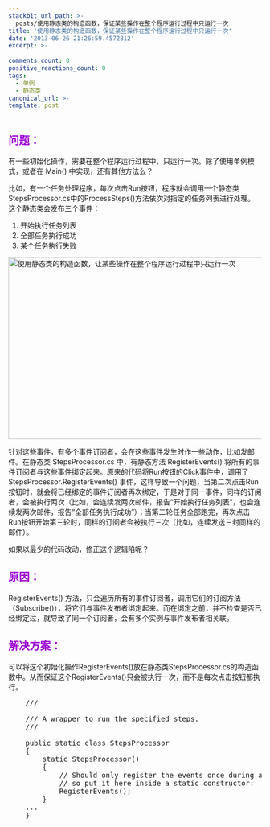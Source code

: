 ```yaml
---
stackbit_url_path: >-
  posts/使用静态类的构造函数，保证某些操作在整个程序运行过程中只运行一次
title: '使用静态类的构造函数，保证某些操作在整个程序运行过程中只运行一次'
date: '2013-06-26 21:26:59.4572812'
excerpt: >-
  
comments_count: 0
positive_reactions_count: 0
tags: 
  - 单例
  - 静态类
canonical_url: >-
template: post
---
```

<h2><font color="#9b00d3">问题：</font></h2>  <p>有一些初始化操作，需要在整个程序运行过程中，只运行一次。除了使用单例模式，或者在 Main() 中实现，还有其他方法么？</p>  <p>比如，有一个任务处理程序，每次点击Run按钮，程序就会调用一个静态类StepsProcessor.cs中的ProcessSteps()方法依次对指定的任务列表进行处理。这个静态类会发布三个事件：</p>  <ol>   <li>开始执行任务列表 </li>    <li>全部任务执行成功 </li>    <li>某个任务执行失败 </li> </ol>  <p><a href="http://zizhujy.com/blog/image.axd?picture=image_619.png"><img title="使用静态类的构造函数，让某些操作在整个程序运行过程中只运行一次" style="border-left-width: 0px; border-right-width: 0px; background-image: none; border-bottom-width: 0px; padding-top: 0px; padding-left: 0px; display: inline; padding-right: 0px; border-top-width: 0px" border="0" alt="使用静态类的构造函数，让某些操作在整个程序运行过程中只运行一次" src="http://zizhujy.com/blog/image.axd?picture=image_thumb_308.png" width="614" height="362" /></a></p>  <p>针对这些事件，有多个事件订阅者，会在这些事件发生时作一些动作，比如发邮件。在静态类 StepsProcessor.cs 中，有静态方法 RegisterEvents() 将所有的事件订阅者与这些事件绑定起来。原来的代码将Run按钮的Click事件中，调用了 StepsProcessor.RegisterEvents() 事件，这样导致一个问题，当第二次点击Run按钮时，就会将已经绑定的事件订阅者再次绑定，于是对于同一事件，同样的订阅者，会被执行两次（比如，会连续发两次邮件，报告“开始执行任务列表”，也会连续发两次邮件，报告“全部任务执行成功”）；当第二轮任务全部跑完，再次点击Run按钮开始第三轮时，同样的订阅者会被执行三次（比如，连续发送三封同样的邮件）。</p>  <p>如果以最少的代码改动，修正这个逻辑陷呢？</p>  <h2><font color="#9b00d3">原因：</font></h2>  <p>RegisterEvents() 方法，只会遍历所有的事件订阅者，调用它们的订阅方法（Subscribe()），将它们与事件发布者绑定起来。而在绑定之前，并不检查是否已经绑定过，就导致了同一个订阅者，会有多个实例与事件发布者相关联。</p>  <h2><font color="#9b00d3">解决方案：</font></h2>  <p>可以将这个初始化操作RegisterEvents()放在静态类StepsProcessor.cs的构造函数中。从而保证这个RegisterEvents()只会被执行一次，而不是每次点击按钮都执行。</p>  <pre class="brush: csharp">    /// <summary>
    /// A wrapper to run the specified steps.
    /// </summary>
    public static class StepsProcessor
    {
        static StepsProcessor()
        {
            // Should only register the events once during all the lifecycle of this program, 
            // so put it here inside a static constructor:
            RegisterEvents();
        }
	...
    }</pre>